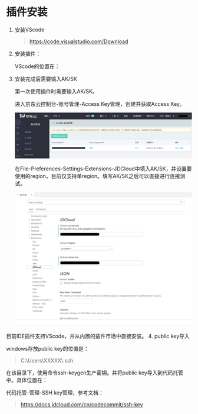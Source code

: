 # 插件安装

1. 安装VScode

   > https://code.visualstudio.com/Download

2. 安装插件：

   VScode的位置在：

3. 安装完成后需要输入AK/SK

   第一次使用插件时需要输入AK/SK。

   进入京东云控制台-账号管理-Access Key管理，创建并获取Access Key。

   ![AK管理.png](../../../../image/IDE-plugin/2.png)

   在File-Preferences-Settings-Extensions-JDCloud中填入AK/SK，并设置要使用的region，目前仅支持单region。填写AK/SK之后可以直接进行连接测试。

   ![AK管理2.png](../../../../image/IDE-plugin/vscode6.png)

目前IDE插件支持VScode，并从内置的插件市场中直接安装。
4. public key导入

   windows存放public key的位置是：

   > C:\Users\XXXXX\\.ssh

   在该目录下，使用命令ssh-keygen生产密钥。并将public key导入到代码托管中。具体位置在：

   代码托管-管理-SSH key管理，参考文档：

   > https://docs.jdcloud.com/cn/codecommit/ssh-key